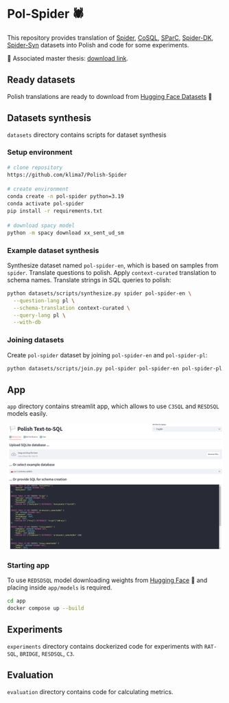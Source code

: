 # Pol-Spider 🕷️

This repository provides translation of [Spider](https://yale-lily.github.io/spider), [CoSQL](https://yale-lily.github.io/cosql), [SParC](https://yale-lily.github.io/sparc), [Spider-DK](https://github.com/ygan/Spider-DK), [Spider-Syn](https://github.com/ygan/Spider-Syn) datasets into Polish and code for some experiments.

📄 Associated master thesis: [download link](https://github.com/klima7/Master-Thesis/releases/download/submit/master-thesis.pdf).

## Ready datasets
Polish translations are ready to download from [Hugging Face Datasets](https://huggingface.co/datasets/klima7/Pol-Spider/tree/main) 🤗

## Datasets synthesis
`datasets` directory contains scripts for dataset synthesis

### Setup environment
```bash
# clone repository
https://github.com/klima7/Polish-Spider

# create environment
conda create -n pol-spider python=3.19
conda activate pol-spider
pip install -r requirements.txt

# download spacy model
python -m spacy download xx_sent_ud_sm
```

### Example dataset synthesis
Synthesize dataset named `pol-spider-en`, which is based on samples from `spider`. Translate questions to polish. Apply `context-curated` translation to schema names. Translate strings in SQL queries to polish:
```bash
python datasets/scripts/synthesize.py spider pol-spider-en \
  --question-lang pl \
  --schema-translation context-curated \
  --query-lang pl \
  --with-db
```

### Joining datasets
Create `pol-spider` dataset by joining `pol-spider-en` and `pol-spider-pl`:
```bash
python datasets/scripts/join.py pol-spider pol-spider-en pol-spider-pl
```

## App
`app` directory contains streamlit app, which allows to use `C3SQL` and `RESDSQL` models easily.

![app_image](app/image.png)

### Starting app
To use `REDSDSQL` model downloading weights from [Hugging Face](https://huggingface.co/klima7/Pol-Spider-App) 🤗 and placing inside `app/models` is required.
```bash
cd app
docker compose up --build
```

## Experiments
`experiments` directory contains dockerized code for experiments with `RAT-SQL`, `BRIDGE`, `RESDSQL`, `C3`.

## Evaluation
`evaluation` directory contains code for calculating metrics.
